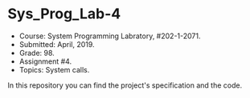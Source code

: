 # Sys_Prog_Lab-4

* Course:  System Programming Labratory, #202-1-2071.
* Submitted: April, 2019.
* Grade: 98.
* Assignment #4.
* Topics: System calls.

In this repository you can find the project's specification and the code.
